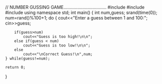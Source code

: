 // NUMBER GUSSING GAME..................................
#include<iostream>
#include<cstdlib>
#include<ctime>
using namespace std; 
int main()
{
	int num,guess;
	srand(time(0));
	num=rand()%100+1;
	do
	{
		cout<<"Enter a guess between 1 and 100:";
		cin>>guess;

		if(guess>num)
			cout<<"Guess is too high!\n\n";
		else if(guess < num)
			cout<<"Guess is too low!\n\n";
		else
			cout<<"\nCorrect Guess!\n",num;
	} while(guess!=num);

	return 0;
}
